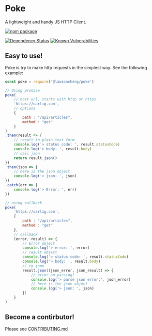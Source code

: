 # Poke
A lightweight and handy JS HTTP Client.

[![npm package](https://nodei.co/npm/@lawsoncheng/poke.png?downloads=true&downloadRank=true&stars=true)](https://nodei.co/npm/@lawsoncheng/poke/)

[![Dependency Status](https://img.shields.io/david/LawsonCheng/poke.svg?style=flat-square)](https://david-dm.org/LawsonCheng/poke)
[![Known Vulnerabilities](https://snyk.io/test/npm/@lawsoncheng/poke/badge.svg?style=flat-square)](https://snyk.io/test/npm/@lawsoncheng/poke)

## Easy to use!
Poke is try to make http requests in the simplest way. See the following example:

```js
const poke = require('@lawsoncheng/poke')

// Using promise
poke(
    // host url, starts with http or https
    'https://carlig.com', 
    // options
    {
        path : "/api/articles",
        method : "get"
    }
)
.then(result => {
    // result in plain text form
    console.log('> status code: ', result.statusCode)
    console.log('> body: ', result.body)
    // call json
    return result.json()
})
.then(json => {
    // here is the json object
    console.log('> json: ', json)
})
.catch(err => {
    console.log('> Error: ', err)
})

// using callback
poke(
    'https://carlig.com', 
    {
        path : "/api/articles",
        method : "get"
    },
    // callback
    (error, result) => {
        // Error object
        console.log('> error: ', error)
        // result object
        console.log('> status code: ', result.statusCode)
        console.log('> body: ', result.body)
        // to json
        result.json((json_error, json_result) => {
            // error on parsing?
            console.log('> parse json error:', json_error)
            // here is the json object
            console.log('> json: ', json)
        })
    }
)

```


## Become a contirbutor!
Please see [CONTRIBUTING.md](https://github.com/LawsonCheng/poke/blob/main/CONTRIBUTING.md)